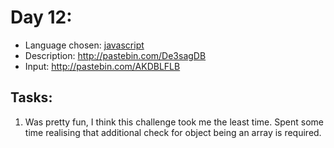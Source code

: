 Day 12:
======
- Language chosen: [javascript](https://en.wikipedia.org/wiki/JavaScript)
- Description: http://pastebin.com/De3sagDB
- Input: http://pastebin.com/AKDBLFLB

## Tasks:

1. Was pretty fun, I think this challenge took me the least time. Spent some time realising that additional check for object being an array is required.

